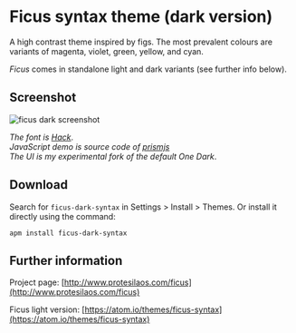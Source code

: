 # Ficus syntax theme (dark version)

A high contrast theme inspired by figs. The most prevalent colours are variants of magenta, violet, green, yellow, and cyan.

*Ficus* comes in standalone light and dark variants (see further info below).

## Screenshot

![ficus dark screenshot](https://raw.githubusercontent.com/protesilaos/prot16/master/ficus/img/ficus_dark_sample.png)

*The font is [Hack](https://github.com/chrissimpkins/Hack)*.  
*JavaScript demo is source code of [prismjs](http://prismjs.com/)*  
*The UI is my experimental fork of the default One Dark*.

## Download

Search for `ficus-dark-syntax` in Settings > Install > Themes. Or install it directly using the command:

```shell
apm install ficus-dark-syntax
```

## Further information

Project page: [http://www.protesilaos.com/ficus](http://www.protesilaos.com/ficus)

Ficus light version: [https://atom.io/themes/ficus-syntax](https://atom.io/themes/ficus-syntax)
